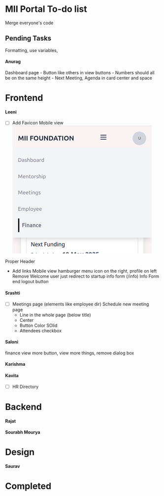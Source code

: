 # MII Portal To-do list

Merge everyone's code 
## Pending Tasks

Formatting, use variables, 

#### Anurag 
Dashboard page
    - Button like others in view buttons
     - Numbers should all be on the same height
     - Next Meeting, Agenda in card center and space 

# Frontend 

#### Leeni 
- [ ] Add Favicon
Mobile view
![](./header.png)

Proper Header
- Add links
Mobile view hamburger menu icon on the right, profile on left
Remove Welcome user just redirect to startup info form (/info)
Info Form end logout button

#### Srashti
- [ ] Meetings page (elements like employee dir)
Schedule new meeting page
    - Line in the whole page (below title) 
    - Center
    - Button Color SOlid
    - Attendees checkbox


#### Saloni
finance
view more button, view more things, remove dialog box

#### Karishma

#### Kavita
- [ ] HR Directory

# Backend

#### Rajat

#### Sourabh Mourya

# Design

#### Saurav


# Completed

